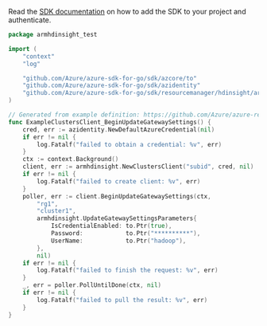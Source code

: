 Read the [SDK documentation](https://github.com/Azure/azure-sdk-for-go/blob/sdk%2Fresourcemanager%2Fhdinsight%2Farmhdinsight%2Fv1.0.0/sdk/resourcemanager/hdinsight/armhdinsight/README.md) on how to add the SDK to your project and authenticate.

```go
package armhdinsight_test

import (
	"context"
	"log"

	"github.com/Azure/azure-sdk-for-go/sdk/azcore/to"
	"github.com/Azure/azure-sdk-for-go/sdk/azidentity"
	"github.com/Azure/azure-sdk-for-go/sdk/resourcemanager/hdinsight/armhdinsight"
)

// Generated from example definition: https://github.com/Azure/azure-rest-api-specs/tree/main/specification/hdinsight/resource-manager/Microsoft.HDInsight/stable/2021-06-01/examples/HDI_Clusters_UpdateGatewaySettings_Enable.json
func ExampleClustersClient_BeginUpdateGatewaySettings() {
	cred, err := azidentity.NewDefaultAzureCredential(nil)
	if err != nil {
		log.Fatalf("failed to obtain a credential: %v", err)
	}
	ctx := context.Background()
	client, err := armhdinsight.NewClustersClient("subid", cred, nil)
	if err != nil {
		log.Fatalf("failed to create client: %v", err)
	}
	poller, err := client.BeginUpdateGatewaySettings(ctx,
		"rg1",
		"cluster1",
		armhdinsight.UpdateGatewaySettingsParameters{
			IsCredentialEnabled: to.Ptr(true),
			Password:            to.Ptr("**********"),
			UserName:            to.Ptr("hadoop"),
		},
		nil)
	if err != nil {
		log.Fatalf("failed to finish the request: %v", err)
	}
	_, err = poller.PollUntilDone(ctx, nil)
	if err != nil {
		log.Fatalf("failed to pull the result: %v", err)
	}
}
```
